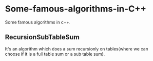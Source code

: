 # Some-famous-algorithms-in-C++
Some famous algorithms in c++.
## RecursionSubTableSum
It's an algorithm which does a sum recursionly on tables(where we can choose if it is a full table sum or a sub table sum).
